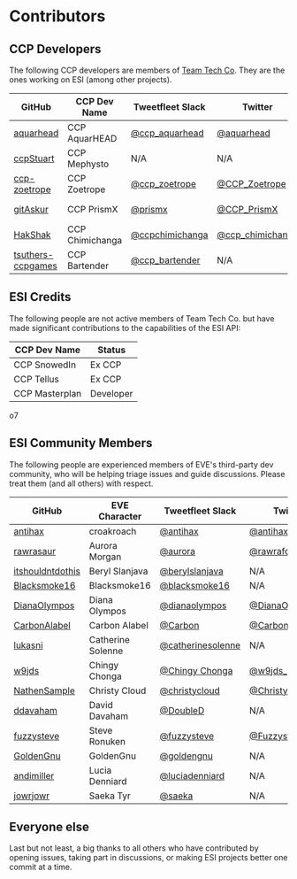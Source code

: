 # Contributors

## CCP Developers

The following CCP developers are members of [Team Tech Co](https://twitter.com/TeamTechCo). They are the ones working on ESI (among other projects).

 GitHub | CCP Dev Name | Tweetfleet Slack | Twitter | Role
--------|--------------|------------------|---------|------
[aquarhead](https://github.com/aquarhead) | CCP AquarHEAD | [@ccp_aquarhead](https://tweetfleet.slack.com/messages/@ccp_aquarhead/) | [@aquarhead](https://twitter.com/aquarhead) | Developer
[ccpStuart](https://github.com/ccpStuart) | CCP Mephysto | N/A | N/A | Project Manager
[ccp-zoetrope](https://github.com/ccp-zoetrope) | CCP Zoetrope | [@ccp_zoetrope](https://tweetfleet.slack.com/messages/@ccp_zoetrope/) | [@CCP_Zoetrope](https://twitter.com/CCP_Zoetrope) | Developer
[gitAskur](https://github.com/gitAskur) | CCP PrismX | [@prismx](https://tweetfleet.slack.com/messages/@prismx/) | [@CCP_PrismX](https://twitter.com/CCP_PrismX) | Database Wizard
[HakShak](https://github.com/hakshak) | CCP Chimichanga | [@ccpchimichanga](https://tweetfleet.slack.com/messages/@ccpchimichanga/) | [@ccp_chimichanga](https://twitter.com/ccp_chimichanga) | Manager
[tsuthers-ccpgames](https://github.com/tsuthers-ccpgames) | CCP Bartender | [@ccp_bartender](https://tweetfleet.slack.com/messages/@ccp_bartender/) | N/A | Developer

## ESI Credits
The following people are not active members of Team Tech Co. but have made significant contributions to the capabilities of the ESI API:

 CCP Dev Name | Status |
 ------------ | ------ |
 CCP SnowedIn | Ex CCP |
 CCP Tellus   | Ex CCP |
 CCP Masterplan | Developer |

o7

## ESI Community Members

The following people are experienced members of EVE's third-party dev community, who will be helping triage issues and guide discussions. Please treat them (and all others) with respect.

 GitHub | EVE Character | Tweetfleet Slack | Twitter
--------|---------------|------------------|---------
[antihax](https://github.com/antihax) | croakroach | [@antihax](https://tweetfleet.slack.com/messages/@antihax/) | [@antihax_croak](https://twitter.com/antihax_croak)
[rawrasaur](https://github.com/rawrasaur) | Aurora Morgan | [@aurora](https://tweetfleet.slack.com/messages/@aurora/) | [@rawrafox](https://twitter.com/rawrafox)
[itshouldntdothis](https://github.com/itshouldntdothis) | Beryl Slanjava | [@berylslanjava](https://tweetfleet.slack.com/messages/@berylslanjava/)  | N/A
[Blacksmoke16](https://github.com/Blacksmoke16) | Blacksmoke16 | [@blacksmoke16](https://tweetfleet.slack.com/messages/@blacksmoke16/) | N/A
[DianaOlympos](https://github.com/DianaOlympos) | Diana Olympos | [@dianaolympos](https://tweetfleet.slack.com/messages/@dianaolympos/) | [@DianaOlympos](https://twitter.com/DianaOlympos)
[CarbonAlabel](https://github.com/CarbonAlabel) | Carbon Alabel | [@Carbon](https://tweetfleet.slack.com/messages/@Carbon/) | [@CarbonAlabel](https://twitter.com/CarbonAlabel)
[lukasni](https://github.com/lukasni) | Catherine Solenne | [@catherinesolenne](https://tweetfleet.slack.com/messages/@catherinesolenne/) | N/A
[w9jds](https://github.com/w9jds) | Chingy Chonga | [@Chingy Chonga](https://tweetfleet.slack.com/messages/@Chingy_Chonga/) | [@w9jds_](https://twitter.com/w9jds_)
[NathenSample](https://github.com/NathenSample) | Christy Cloud | [@christycloud](https://tweetfleet.slack.com/messages/@christycloud/) | [@ChristyCloudEve](https://twitter.com/ChristyCloudEve)
[ddavaham](https://github.com/ddavaham) | David Davaham | [@DoubleD](https://tweetfleet.slack.com/messages/@DoubleD/) | N/A
[fuzzysteve](https://github.com/fuzzysteve) | Steve Ronuken | [@fuzzysteve](https://tweetfleet.slack.com/messages/@fuzzysteve/) | [@Fuzzysteve](https://twitter.com/Fuzzysteve)
[GoldenGnu](https://github.com/GoldenGnu) | GoldenGnu | [@goldengnu](https://tweetfleet.slack.com/messages/@goldengnu/) | N/A
[andimiller](https://github.com/andimiller) | Lucia Denniard | [@luciadenniard](https://tweetfleet.slack.com/messages/@luciadenniard/) | N/A
[jowrjowr](https://github.com/jowrjowr) | Saeka Tyr | [@saeka](https://tweetfleet.slack.com/messages/@saeka/) | N/A

## Everyone else

Last but not least, a big thanks to all others who have contributed by opening issues, taking part in discussions, or making ESI projects better one commit at a time.
